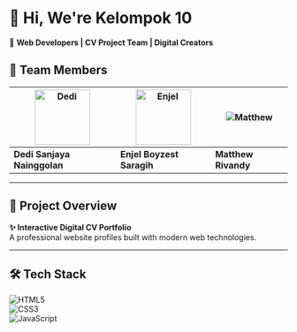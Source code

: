 # 👋 Hi, We're **Kelompok 10**  
🚀 **Web Developers | CV Project Team | Digital Creators**  

## 👥 Team Members
| <img src="https://mmc.tirto.id/image/2024/11/18/ilustrasi-emoji-batu_ratio-16x9.jpg" width="100" alt="Dedi"> | <img src="https://i.pinimg.com/736x/88/46/7c/88467cf40fc42ec788311f305cfe4831.jpg" width="100" alt="Enjel"> | <img src="https://mmc.tirto.id/image/2024/11/18/ilustrasi-emoji-batu_ratio-16x9.jpg" alt="Matthew"> |
|----------|----------|----------|
| **Dedi Sanjaya Nainggolan** | **Enjel Boyzest Saragih** | **Matthew Rivandy** |

---

## 📌 Project Overview
**✨ Interactive Digital CV Portfolio**  
A professional website profiles built with modern web technologies.

---

## 🛠 Tech Stack  
![HTML5](https://img.shields.io/badge/-HTML5-E34F26?logo=html5&logoColor=white&style=for-the-badge)  
![CSS3](https://img.shields.io/badge/-CSS3-1572B6?logo=css3&logoColor=white&style=for-the-badge)  
![JavaScript](https://img.shields.io/badge/-JavaScript-F7DF1E?logo=javascript&logoColor=black&style=for-the-badge)  
